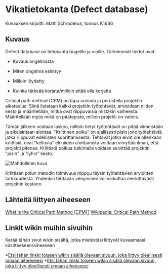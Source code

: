 # Vikatietokanta (Defect database)

Kuvauksen kirjoitti: Matti Schroderus, tunnus K1646

## Kuvaus
Defect database on tietokanta bugeille ja vioille. Tärkeimmät tiedot ovat:

* Kuvaus ongelmasta


* Miten ongelma esiintyy


* Milloin löydetty


* Kuinka tärkeää korjata/milloin pitää olla korjattu


Critical path method (CPM) on tapa arvioda ja perustella projektin aikataulua. 
Siinä listataan kaikki projektin työtehtävät, arvioidaan niiden kesto ja määritellään, mitkä ovat riippuvaisia mistäkin vaiheesta. 
Määritellään myös mikä on päätepiste, milloin projekti on valmis.

Tämän jälkeen voidaan laskea, milloin tietyt työtehtävät on pitää viimeistään ja aikaisintaan aloittaa. 
"Kriittinen polku" on ajallisesti pisin jono työtehtäviä, jotka riippuvat edellisten suorittamisesta. 
Tehtävät jotka eivät ole ollenkaan kriittisiä, ovat "kelluvia" eli niiden aloittamista voidaan viivyttää ilman, että projekti pitenee.
Kriittistä polkua tutkimalla voidaan selvittää projektin "pisin" ja "lyhin" kesto.


![Mahdollinen kuva](https://upload.wikimedia.org/wikipedia/commons/thumb/c/cd/SimpleAONwDrag3.png/800px-SimpleAONwDrag3.png)


Kriittisen polun metodin toimivuus riippuu täysin työtehtävien arvioitten tarkkuudesta. 
Yhdenkin tehtävän venyminen voi vaikuttaa merkittävästi projektin kestoon.


## Lähteitä liittyen aiheeseen

[What Is the Critical Path Method (CPM)?](https://www.smartsheet.com/critical-path-method)
[Wikipedia: Critical Path Method](https://en.wikipedia.org/wiki/Critical_path_method)

## Linkit wikin muihin sivuihin

Kerää tähän sivut wikin sisältä, jotka mielestäsi liittyvät kuvaamaasi käsitteeseen/aiheeseen

*[Etsi tähän linkki toiseen wikin sisällä olevaan sivuun, joka liittyy oleellisesti omaan aiheeseesi]()
*[Etsi tähän linkki toiseen wikin sisällä olevaan sivuun, joka liittyy oleellisesti omaan aiheeseesi]() 
